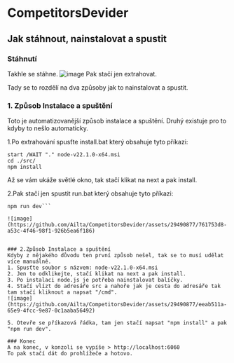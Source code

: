# CompetitorsDevider

## Jak stáhnout, nainstalovat a spustit

### Stáhnutí
Takhle se stáhne.
![image](https://github.com/Ailta/CompetitorsDevider/assets/29490877/57bdb8fe-3eed-473d-8ec6-2503ec381e74)
Pak stačí jen extrahovat.


Tady se to rozdělí na dva způsoby jak to nainstalovat a spustit.
### 1. Způsob Instalace a spuštění
Toto je automatizovanější způsob instalace a spuštění.
Druhý existuje pro to kdyby to nešlo automaticky.

1.Po extrahování spusťte install.bat který obsahuje tyto příkazi:
```
start /WAIT "." node-v22.1.0-x64.msi
cd ./src/
npm install
```
Až se vám ukáže světlé okno, tak stačí klikat na next a pak install.

2.Pak stačí jen spustit run.bat který obsahuje tyto příkazi:
```cd ./src/
npm run dev```

![image](https://github.com/Ailta/CompetitorsDevider/assets/29490877/761753d8-a53c-4f46-98f1-926b5ea6f186)


### 2.Způsob Instalace a spuštění
Kdyby z nějakého důvodu ten první způsob nešel, tak se to musí udělat více manuálně.
1. Spusťte soubor s názvem: node-v22.1.0-x64.msi
2. Jen to odklikejte, stačí klikat na next a pak install.
3. Po instalaci node.js je potřeba nainstalovat balíčky.
4. Stačí vlízt do adresáře src a nahoře jak je cesta do adresáře tak tam stačí kliknout a napsat "/cmd".
![image](https://github.com/Ailta/CompetitorsDevider/assets/29490877/eeab511a-65e9-4fcc-9e87-0c1aaba56492)

5. Otevře se příkazová řádka, tam jen stačí napsat "npm install" a pak "npm run dev".

### Konec
A na konec, v konzoli se vypíše > http://localhost:6060
To pak stačí dát do prohlížeče a hotovo.
